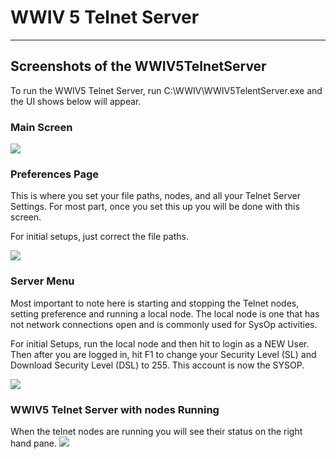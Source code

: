 # WWIV 5 Telnet Server
***

## Screenshots of the WWIV5TelnetServer

To run the WWIV5 Telnet Server, run C:\WWIV\WWIV5TelentServer.exe and the UI shows below will appear.

### Main Screen
![](https://github.com/wwivbbs/wwiv/blob/master/screenshots/wwiv5telnet/WWIV5_Telnet_Server_Main.png)

### Preferences Page
This is where you set your file paths, nodes, and all your Telnet Server Settings. For most part, once you set this up you will be done with this screen.

For initial setups, just correct the file paths.

![](https://github.com/wwivbbs/wwiv/blob/master/screenshots/wwiv5telnet/WWIV5_Telnet_Server_Preferences.png)

### Server Menu
Most important to note here is starting and stopping the Telnet nodes, setting preference and running
a local node. The local node is one that has not network connections open and is commonly used for SysOp
activities.

For initial Setups, run the local node and then hit <SPACE> to login as a NEW User. Then after you are logged in, hit F1 to change your Security Level (SL) and Download Security Level (DSL) to 255. This account is now the SYSOP.

![](https://github.com/wwivbbs/wwiv/blob/master/screenshots/wwiv5telnet/WWIV5_Telnet_Server_Menu.png)

### WWIV5 Telnet Server with nodes Running
When the telnet nodes are running you will see their status on the right hand pane.
![](https://github.com/wwivbbs/wwiv/blob/master/screenshots/wwiv5telnet/WWIV5_Telnet_Server_Running.png)